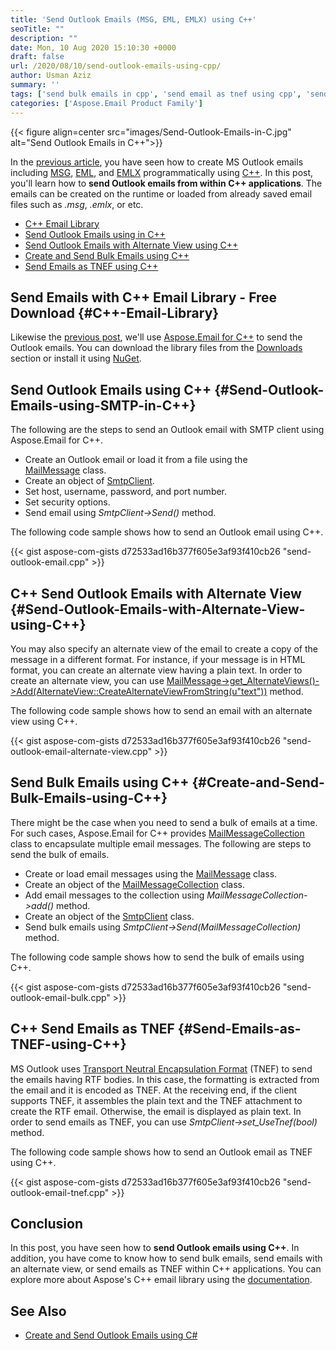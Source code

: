 ```yaml
---
title: 'Send Outlook Emails (MSG, EML, EMLX) using C++'
seoTitle: ""
description: ""
date: Mon, 10 Aug 2020 15:10:30 +0000
draft: false
url: /2020/08/10/send-outlook-emails-using-cpp/
author: Usman Aziz
summary: ''
tags: ['send bulk emails in cpp', 'send email as tnef using cpp', 'send emails with smtp using cpp', 'send outlook email using cpp']
categories: ['Aspose.Email Product Family']
---
```




{{< figure align=center src="images/Send-Outlook-Emails-in-C.jpg" alt="Send Outlook Emails in C++">}}


In the [previous article][1], you have seen how to create MS Outlook emails including [MSG][2], [EML][3], and [EMLX][4] programmatically using [C++][5]. In this post, you'll learn how to **send Outlook emails from within C++ applications**. The emails can be created on the runtime or loaded from already saved email files such as _.msg_, _.emlx_, or etc.

*   [C++ Email Library][6]
*   [Send Outlook Emails using in C++][7]
*   [Send Outlook Emails with Alternate View using C++][8]
*   [Create and Send Bulk Emails using C++][9]
*   [Send Emails as TNEF using C++][10]

## Send Emails with C++ Email Library - Free Download {#C++-Email-Library}

Likewise the [previous post][11], we'll use [Aspose.Email for C++][12] to send the Outlook emails. You can download the library files from the [Downloads][13] section or install it using [NuGet][14].

## Send Outlook Emails using C++ {#Send-Outlook-Emails-using-SMTP-in-C++}

The following are the steps to send an Outlook email with SMTP client using Aspose.Email for C++.

*   Create an Outlook email or load it from a file using the [MailMessage][15] class.
*   Create an object of [SmtpClient][16].
*   Set host, username, password, and port number.
*   Set security options.
*   Send email using _SmtpClient->Send()_ method.

The following code sample shows how to send an Outlook email using C++.

{{< gist aspose-com-gists d72533ad16b377f605e3af93f410cb26 "send-outlook-email.cpp" >}}

## C++ Send Outlook Emails with Alternate View {#Send-Outlook-Emails-with-Alternate-View-using-C++}

You may also specify an alternate view of the email to create a copy of the message in a different format. For instance, if your message is in HTML format, you can create an alternate view having a plain text. In order to create an alternate view, you can use [MailMessage->get\_AlternateViews()->Add(AlternateView::CreateAlternateViewFromString(u"text"))][17] method.

The following code sample shows how to send an email with an alternate view using C++.

{{< gist aspose-com-gists d72533ad16b377f605e3af93f410cb26 "send-outlook-email-alternate-view.cpp" >}}

## Send Bulk Emails using C++ {#Create-and-Send-Bulk-Emails-using-C++}

There might be the case when you need to send a bulk of emails at a time. For such cases, Aspose.Email for C++ provides [MailMessageCollection][18] class to encapsulate multiple email messages. The following are steps to send the bulk of emails.

*   Create or load email messages using the [MailMessage][19] class.
*   Create an object of the [MailMessageCollection][20] class.
*   Add email messages to the collection using _MailMessageCollection->add()_ method.
*   Create an object of the [SmtpClient][21] class.
*   Send bulk emails using _SmtpClient->Send(MailMessageCollection)_ method.

The following code sample shows how to send the bulk of emails using C++.

{{< gist aspose-com-gists d72533ad16b377f605e3af93f410cb26 "send-outlook-email-bulk.cpp" >}}

## C++ Send Emails as TNEF {#Send-Emails-as-TNEF-using-C++}

MS Outlook uses [Transport Neutral Encapsulation Format][22] (TNEF) to send the emails having RTF bodies. In this case, the formatting is extracted from the email and it is encoded as TNEF. At the receiving end, if the client supports TNEF, it assembles the plain text and the TNEF attachment to create the RTF email. Otherwise, the email is displayed as plain text. In order to send emails as TNEF, you can use _SmtpClient->set\_UseTnef(bool)_ method.

The following code sample shows how to send an Outlook email as TNEF using C++.

{{< gist aspose-com-gists d72533ad16b377f605e3af93f410cb26 "send-outlook-email-tnef.cpp" >}}

## Conclusion

In this post, you have seen how to **send Outlook emails using C++**. In addition, you have come to know how to send bulk emails, send emails with an alternate view, or send emails as TNEF within C++ applications. You can explore more about Aspose's C++ email library using the [documentation][23].

## See Also

*   [Create and Send Outlook Emails using C#][24]




[1]: https://blog.aspose.com/2020/08/07/create-outlook-email-msg-eml-emlx-using-cpp/
[2]: https://docs.fileformat.com/email/msg/
[3]: https://docs.fileformat.com/email/eml/
[4]: https://docs.fileformat.com/email/emlx/
[5]: https://docs.fileformat.com/programming/cpp/
[6]: #C++-Email-Library
[7]: #Send-Outlook-Emails-using-SMTP-in-C++
[8]: #Send-Outlook-Emails-with-Alternate-View-using-C++
[9]: #Create-and-Send-Bulk-Emails-using-C++
[10]: #Send-Emails-as-TNEF-using-C++
[11]: https://blog.aspose.com/2020/08/07/create-outlook-email-msg-eml-emlx-using-cpp/
[12]: https://products.aspose.com/email/cpp
[13]: https://downloads.aspose.com/email/cpp
[14]: https://www.nuget.org/packages/Aspose.email.cpp
[15]: https://apireference.aspose.com/email/cpp/class/aspose.email.mail_message
[16]: https://apireference.aspose.com/email/cpp/namespace/aspose.email.clients.smtp
[17]: https://apireference.aspose.com/email/cpp/class/aspose.email.mail_message#a680053eb2a28e287e908bd8908b304b6
[18]: https://apireference.aspose.com/email/cpp/class/aspose.email.mail_message_collection/
[19]: https://apireference.aspose.com/email/cpp/class/aspose.email.mail_message
[20]: https://apireference.aspose.com/email/cpp/class/aspose.email.mail_message_collection/
[21]: https://apireference.aspose.com/email/cpp/namespace/aspose.email.clients.smtp
[22]: https://en.wikipedia.org/wiki/Transport_Neutral_Encapsulation_Format
[23]: https://docs.aspose.com/email/cpp/developer-guide/
[24]: https://blog.aspose.com/2020/01/23/create-send-outlook-email-eml-msg-csharp-net-core/





